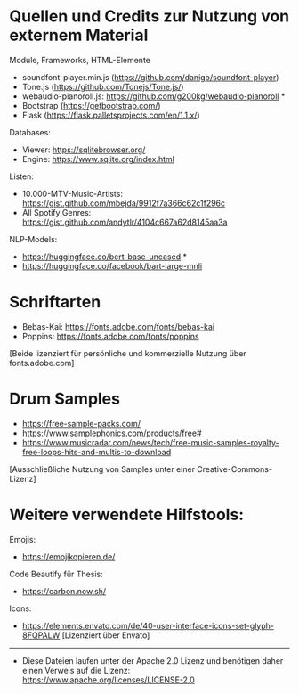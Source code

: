 Quellen und Credits zur Nutzung von externem Material
=========================================

Module, Frameworks, HTML-Elemente
- soundfont-player.min.js (https://github.com/danigb/soundfont-player)
- Tone.js (https://github.com/Tonejs/Tone.js/)
- webaudio-pianoroll.js: https://github.com/g200kg/webaudio-pianoroll *
- Bootstrap (https://getbootstrap.com/)
- Flask (https://flask.palletsprojects.com/en/1.1.x/)

Databases:
- Viewer: https://sqlitebrowser.org/
- Engine: https://www.sqlite.org/index.html

Listen:
- 10.000-MTV-Music-Artists: https://gist.github.com/mbejda/9912f7a366c62c1f296c
- All Spotify Genres: https://gist.github.com/andytlr/4104c667a62d8145aa3a

NLP-Models:
- https://huggingface.co/bert-base-uncased *
- https://huggingface.co/facebook/bart-large-mnli


Schriftarten
=========================================

- Bebas-Kai: https://fonts.adobe.com/fonts/bebas-kai
- Poppins: https://fonts.adobe.com/fonts/poppins

[Beide lizenziert für persönliche und 
kommerzielle Nutzung über fonts.adobe.com]


Drum Samples
=========================================

- https://free-sample-packs.com/
- https://www.samplephonics.com/products/free#
- https://www.musicradar.com/news/tech/free-music-samples-royalty-free-loops-hits-and-multis-to-download

[Ausschließliche Nutzung von Samples 
unter einer Creative-Commons-Lizenz]


Weitere verwendete Hilfstools:
=========================================

Emojis:
- https://emojikopieren.de/

Code Beautify für Thesis:
- https://carbon.now.sh/

Icons:
- https://elements.envato.com/de/40-user-interface-icons-set-glyph-8FQPALW
[Lizenziert über Envato]

  
-----------------------------------------

* Diese Dateien laufen unter der Apache 2.0 Lizenz und benötigen
daher einen Verweis auf die Lizenz:
https://www.apache.org/licenses/LICENSE-2.0
